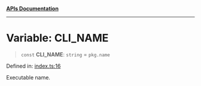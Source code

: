 [**APIs Documentation**](../README.md)

***

# Variable: CLI\_NAME

> `const` **CLI\_NAME**: `string` = `pkg.name`

Defined in: [index.ts:16](https://github.com/daidodo/format-imports/blob/fa507828ea2705f4ecb83df3b3b0422b1a8a80a7/src/lib/index.ts#L16)

Executable name.
